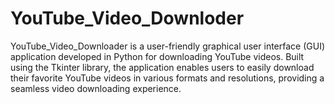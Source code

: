 # YouTube_Video_Downloder
YouTube_Video_Downloader is a user-friendly graphical user interface (GUI) application developed in Python for downloading YouTube videos. Built using the Tkinter library, the application enables users to easily download their favorite YouTube videos in various formats and resolutions, providing a seamless video downloading experience.
